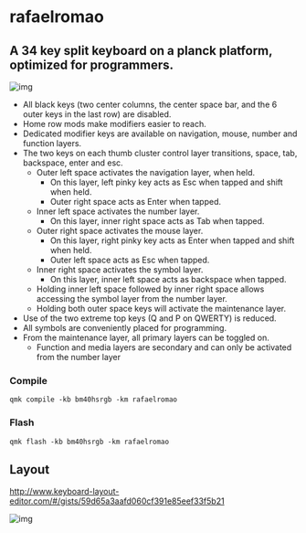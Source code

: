 # rafaelromao

## A 34 key split keyboard on a planck platform, optimized for programmers.

![img](https://i.imgur.com/PcXHjYm.jpg)

- All black keys (two center columns, the center space bar, and the 6 outer keys in the last row) are disabled.
- Home row mods make modifiers easier to reach.
- Dedicated modifier keys are available on navigation, mouse, number and function layers.
- The two keys on each thumb cluster control layer transitions, space, tab, backspace, enter and esc.
  - Outer left space activates the navigation layer, when held.
    - On this layer, left pinky key acts as Esc when tapped and shift when held.
    - Outer right space acts as Enter when tapped.
  - Inner left space activates the number layer.
    - On this layer, inner right space acts as Tab when tapped.
  - Outer right space activates the mouse layer.
    - On this layer, right pinky key acts as Enter when tapped and shift when held.
    - Outer left space acts as Esc when tapped.
  - Inner right space activates the symbol layer.
    - On this layer, inner left space acts as backspace when tapped.
  - Holding inner left space followed by inner right space allows accessing the symbol layer from the number layer.
  - Holding both outer space keys will activate the maintenance layer.
- Use of the two extreme top keys (Q and P on QWERTY) is reduced.
- All symbols are conveniently placed for programming.
- From the maintenance layer, all primary layers can be toggled on.
  - Function and media layers are secondary and can only be activated from the number layer

### Compile

`qmk compile -kb bm40hsrgb -km rafaelromao`

### Flash

`qmk flash -kb bm40hsrgb -km rafaelromao`

## Layout

http://www.keyboard-layout-editor.com/#/gists/59d65a3aafd060cf391e85eef33f5b21

![img](https://i.imgur.com/MP0vlp9.png)
